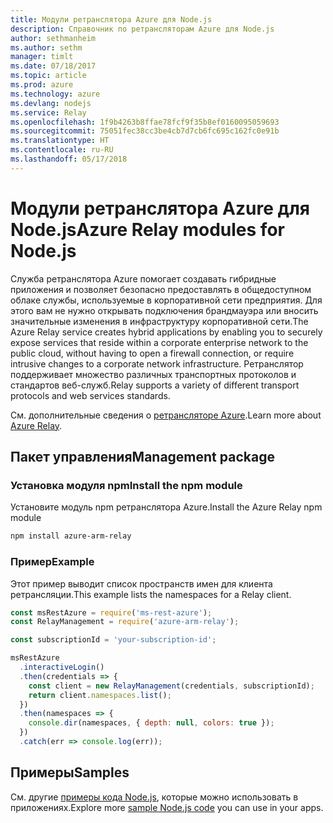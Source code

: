 ```yaml
---
title: Модули ретранслятора Azure для Node.js
description: Справочник по ретрансляторам Azure для Node.js
author: sethmanheim
ms.author: sethm
manager: timlt
ms.date: 07/18/2017
ms.topic: article
ms.prod: azure
ms.technology: azure
ms.devlang: nodejs
ms.service: Relay
ms.openlocfilehash: 1f9b4263b8ffae78fcf9f35b8ef0160095059693
ms.sourcegitcommit: 75051fec38cc3be4cb7d7cb6fc695c162fc0e91b
ms.translationtype: HT
ms.contentlocale: ru-RU
ms.lasthandoff: 05/17/2018
---
```

# <a name="azure-relay-modules-for-nodejs"></a><span data-ttu-id="466a3-103">Модули ретранслятора Azure для Node.js</span><span class="sxs-lookup"><span data-stu-id="466a3-103">Azure Relay modules for Node.js</span></span>

<span data-ttu-id="466a3-104">Служба ретранслятора Azure помогает создавать гибридные приложения и позволяет безопасно предоставлять в общедоступном облаке службы, используемые в корпоративной сети предприятия. Для этого вам не нужно открывать подключения брандмауэра или вносить значительные изменения в инфраструктуру корпоративной сети.</span><span class="sxs-lookup"><span data-stu-id="466a3-104">The Azure Relay service creates hybrid applications by enabling you to securely expose services that reside within a corporate enterprise network to the public cloud, without having to open a firewall connection, or require intrusive changes to a corporate network infrastructure.</span></span> <span data-ttu-id="466a3-105">Ретранслятор поддерживает множество различных транспортных протоколов и стандартов веб-служб.</span><span class="sxs-lookup"><span data-stu-id="466a3-105">Relay supports a variety of different transport protocols and web services standards.</span></span>

<span data-ttu-id="466a3-106">См. дополнительные сведения о [ретрансляторе Azure](https://docs.microsoft.com/azure/service-bus-relay/relay-what-is-it).</span><span class="sxs-lookup"><span data-stu-id="466a3-106">Learn more about [Azure Relay](https://docs.microsoft.com/azure/service-bus-relay/relay-what-is-it).</span></span>

## <a name="management-package"></a><span data-ttu-id="466a3-107">Пакет управления</span><span class="sxs-lookup"><span data-stu-id="466a3-107">Management package</span></span>

### <a name="install-the-npm-module"></a><span data-ttu-id="466a3-108">Установка модуля npm</span><span class="sxs-lookup"><span data-stu-id="466a3-108">Install the npm module</span></span>

<span data-ttu-id="466a3-109">Установите модуль npm ретранслятора Azure.</span><span class="sxs-lookup"><span data-stu-id="466a3-109">Install the Azure Relay npm module</span></span>

```bash
npm install azure-arm-relay
```

### <a name="example"></a><span data-ttu-id="466a3-110">Пример</span><span class="sxs-lookup"><span data-stu-id="466a3-110">Example</span></span>

<span data-ttu-id="466a3-111">Этот пример выводит список пространств имен для клиента ретрансляции.</span><span class="sxs-lookup"><span data-stu-id="466a3-111">This example lists the namespaces for a Relay client.</span></span>

```javascript
const msRestAzure = require('ms-rest-azure');
const RelayManagement = require('azure-arm-relay');

const subscriptionId = 'your-subscription-id';

msRestAzure
  .interactiveLogin()
  .then(credentials => {
    const client = new RelayManagement(credentials, subscriptionId);
    return client.namespaces.list();
  })
  .then(namespaces => {
    console.dir(namespaces, { depth: null, colors: true });
  })
  .catch(err => console.log(err));
```

## <a name="samples"></a><span data-ttu-id="466a3-112">Примеры</span><span class="sxs-lookup"><span data-stu-id="466a3-112">Samples</span></span>

<span data-ttu-id="466a3-113">См. другие [примеры кода Node.js](https://azure.microsoft.com/resources/samples/?platform=nodejs), которые можно использовать в приложениях.</span><span class="sxs-lookup"><span data-stu-id="466a3-113">Explore more [sample Node.js code](https://azure.microsoft.com/resources/samples/?platform=nodejs) you can use in your apps.</span></span>
